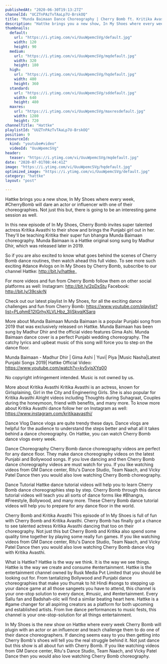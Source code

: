 ```yaml
---
publishedAt: "2020-06-30T19:13:27Z"
channelId: "UCZTnPAzTvTAaLp7U-BrskOQ"
title: "Munda Baimaan Dance Choreography | Cherry Bomb ft. Kritika Avasthi | In My Shoes Ep#02 | Hattke​"
description: "Hattke brings you a new show, In My Shoes where every week, #CherryBomb will dare an actor or influencer with one of their choreographies. Not just this but, there is going to be an interesting game session as well.\n\nIn this new episode of In My Shoes, Cherry Bomb invites super talented actress Kritika Avasthi to their show and brings the Punjabi girl out in her. They'll be teaching Kritika their super fun bhangra Munda Baimaan choreography. Munda Baimaan is a Hattke original song sung by Madhur Dhir, which was released later in 2019. \n\nSo if you are also excited to know what goes behind the scenes of Cherry Bomb dance routines, then watch ahead this full video. To see more such exciting #dance #vlogs on In My Shoes by Cherry Bomb, subscribe to our channel Hattke: http://bit.ly/hattke_\n\nFor more videos and fun from Cherry Bomb follow them on other social platforms as well:\nInstagram: http://bit.ly/2pDxStu\nFacebook: http://bit.ly/39cskrN\n\nCheck out our latest playlist In My Shoes, for all the exciting dance challenges and fun from Cherry Bomb: https://www.youtube.com/playlist?list=PLqhmE12IGrhyXLVLHbz_3IiSkvqjKSarq\n\nMore about Munda Baimaan\nMunda Baimaan is a popular Punjabi song from 2019 that was exclusively released on Hattke. Munda Baimaan has been sung by Madhur Dhir and the official video features Gima Ashi. Munda Baimaan dance cover is a perfect Punjabi wedding choreography. The catchy lyrics and upbeat music of this song will force you to step on the dance floor.\n\nMunda Baimaan - Madhur Dhir | Gima Ashi | Yuvi| Piya |Music Nasha|Latest Punjabi Songs 2019| Hattke\nOfficial Video: https://www.youtube.com/watch?v=ky5vjsXYq00\n\nNo copyright infringement intended. Music is not owned by us. \n\nMore about Kritika Avasthi\nKritika Avasthi is an actress, known for Girlsplaining, Girl in the City and Engineering Girls. She is also popular for Kritika Avasthi Alright videos including Thoughts during Suhagraat, Couples during the honeymoon, friend with benefits, and many more. To know more about Kritika Avasthi dance follow her on Instagram as well: https://www.instagram.com/kritikaavasthi/\n\nDance Vlog\nDance vlogs are quite trendy these days. Dance vlogs are helpful for the audience to understand the steps better and what all it takes behind a dance choreography. On Hattke, you can watch Cherry Bomb dance vlogs every week. \n\nDance Choreography\nCherry Bomb dance choreography videos are perfect for any dance floor. They make dance choreography videos on the latest Punjabi and Bollywood songs. If you love dancing and then Cherry Bomb dance choreography videos are must watch for you.  If you like watching videos from GM Dance center, Ritu's Dance Studio, Team Naach, and Vicky Patel Dance then you would also love watching Cherry Bomb choreography.\n\nDance Tutorial \nHattke dance tutorial videos will help you to learn Cherry Bomb dance choreographies step by step. Cherry Bomb through this dance tutorial videos will teach you all sorts of dance forms like #Bhangra, #Freestyle, Bollywood, and many more. These Cherry Bomb dance tutorial videos will help you to prepare for any dance floor in the world. \n\nCherry Bomb and Kritika Avasthi\nThis episode of In My Shoes is full of fun with Cherry Bomb and Kritika Avasthi. Cherry Bomb has finally got a chance to see talented actress Kritika Avasthi dancing that too on their choreography. Not just this but Cherry Bomb and Kritika also spend some quality time together by playing some really fun games. If you like watching videos from GM Dance center, Ritu's Dance Studio, Team Naach, and Vicky Patel Dance then you would also love watching Cherry Bomb dance vlog with Kritika Avasthi.\n\nWhat is Hattke? Hattke is the way we think. It is the way we see things. Hattke is the way we create and consume #entertainment. Hattke is the entertainment channel owned by Rusk Media Pvt Limited that you should be looking out for. From tantalizing Bollywood and Punjabi dance choreographies that make you thumak to hit Hindi #songs to stepping up your dance game at all those sangeets you have to attend, this channel is your one-stop solution to every dance, #music, and #entertainment. Every Sallu fan and Badshah-olic will find a similar beating heart here. Hattke is a #game changer for all aspiring creators as a platform for both upcoming and established artists. From live dance performances to music fests, this channel is your one-stop-solution for all things entertainment.\n\nIn My Shoes is the new show on Hattke where every week Cherry Bomb will plugin with an actor or an influencer and teach challenge them to do one of their dance choreographers. If dancing seems easy to you then getting into Cherry Bomb's shoes will tell you the real struggle behind it. Not just dance but this show is all about fun with Cherry Bomb. If you like watching videos from GM Dance center, Ritu's Dance Studio, Team Naach, and Vicky Patel Dance then you would also love watching Cherry Bomb choreography."
thumbnails:
  default:
    url: "https://i.ytimg.com/vi/UuuWpemcSVg/default.jpg"
    width: 120
    height: 90
  medium:
    url: "https://i.ytimg.com/vi/UuuWpemcSVg/mqdefault.jpg"
    width: 320
    height: 180
  high:
    url: "https://i.ytimg.com/vi/UuuWpemcSVg/hqdefault.jpg"
    width: 480
    height: 360
  standard:
    url: "https://i.ytimg.com/vi/UuuWpemcSVg/sddefault.jpg"
    width: 640
    height: 480
  maxres:
    url: "https://i.ytimg.com/vi/UuuWpemcSVg/maxresdefault.jpg"
    width: 1280
    height: 720
channelTitle: "Hattke"
playlistId: "UUZTnPAzTvTAaLp7U-BrskOQ"
position: 9
resourceId:
  kind: "youtube#video"
  videoId: "UuuWpemcSVg"
header:
  teaser: "https://i.ytimg.com/vi/UuuWpemcSVg/mqdefault.jpg"
date: "2020-07-01T08:44:41Z"
image: "https://i.ytimg.com/vi/UuuWpemcSVg/hqdefault.jpg"
optimized_image: "https://i.ytimg.com/vi/UuuWpemcSVg/default.jpg"
category: "hattke"
layout: "post"

---
```

Hattke brings you a new show, In My Shoes where every week, #CherryBomb will dare an actor or influencer with one of their choreographies. Not just this but, there is going to be an interesting game session as well.

In this new episode of In My Shoes, Cherry Bomb invites super talented actress Kritika Avasthi to their show and brings the Punjabi girl out in her. They'll be teaching Kritika their super fun bhangra Munda Baimaan choreography. Munda Baimaan is a Hattke original song sung by Madhur Dhir, which was released later in 2019. 

So if you are also excited to know what goes behind the scenes of Cherry Bomb dance routines, then watch ahead this full video. To see more such exciting #dance #vlogs on In My Shoes by Cherry Bomb, subscribe to our channel Hattke: http://bit.ly/hattke_

For more videos and fun from Cherry Bomb follow them on other social platforms as well:
Instagram: http://bit.ly/2pDxStu
Facebook: http://bit.ly/39cskrN

Check out our latest playlist In My Shoes, for all the exciting dance challenges and fun from Cherry Bomb: https://www.youtube.com/playlist?list=PLqhmE12IGrhyXLVLHbz_3IiSkvqjKSarq

More about Munda Baimaan
Munda Baimaan is a popular Punjabi song from 2019 that was exclusively released on Hattke. Munda Baimaan has been sung by Madhur Dhir and the official video features Gima Ashi. Munda Baimaan dance cover is a perfect Punjabi wedding choreography. The catchy lyrics and upbeat music of this song will force you to step on the dance floor.

Munda Baimaan - Madhur Dhir | Gima Ashi | Yuvi| Piya |Music Nasha|Latest Punjabi Songs 2019| Hattke
Official Video: https://www.youtube.com/watch?v=ky5vjsXYq00

No copyright infringement intended. Music is not owned by us. 

More about Kritika Avasthi
Kritika Avasthi is an actress, known for Girlsplaining, Girl in the City and Engineering Girls. She is also popular for Kritika Avasthi Alright videos including Thoughts during Suhagraat, Couples during the honeymoon, friend with benefits, and many more. To know more about Kritika Avasthi dance follow her on Instagram as well: https://www.instagram.com/kritikaavasthi/

Dance Vlog
Dance vlogs are quite trendy these days. Dance vlogs are helpful for the audience to understand the steps better and what all it takes behind a dance choreography. On Hattke, you can watch Cherry Bomb dance vlogs every week. 

Dance Choreography
Cherry Bomb dance choreography videos are perfect for any dance floor. They make dance choreography videos on the latest Punjabi and Bollywood songs. If you love dancing and then Cherry Bomb dance choreography videos are must watch for you.  If you like watching videos from GM Dance center, Ritu's Dance Studio, Team Naach, and Vicky Patel Dance then you would also love watching Cherry Bomb choreography.

Dance Tutorial 
Hattke dance tutorial videos will help you to learn Cherry Bomb dance choreographies step by step. Cherry Bomb through this dance tutorial videos will teach you all sorts of dance forms like #Bhangra, #Freestyle, Bollywood, and many more. These Cherry Bomb dance tutorial videos will help you to prepare for any dance floor in the world. 

Cherry Bomb and Kritika Avasthi
This episode of In My Shoes is full of fun with Cherry Bomb and Kritika Avasthi. Cherry Bomb has finally got a chance to see talented actress Kritika Avasthi dancing that too on their choreography. Not just this but Cherry Bomb and Kritika also spend some quality time together by playing some really fun games. If you like watching videos from GM Dance center, Ritu's Dance Studio, Team Naach, and Vicky Patel Dance then you would also love watching Cherry Bomb dance vlog with Kritika Avasthi.

What is Hattke? Hattke is the way we think. It is the way we see things. Hattke is the way we create and consume #entertainment. Hattke is the entertainment channel owned by Rusk Media Pvt Limited that you should be looking out for. From tantalizing Bollywood and Punjabi dance choreographies that make you thumak to hit Hindi #songs to stepping up your dance game at all those sangeets you have to attend, this channel is your one-stop solution to every dance, #music, and #entertainment. Every Sallu fan and Badshah-olic will find a similar beating heart here. Hattke is a #game changer for all aspiring creators as a platform for both upcoming and established artists. From live dance performances to music fests, this channel is your one-stop-solution for all things entertainment.

In My Shoes is the new show on Hattke where every week Cherry Bomb will plugin with an actor or an influencer and teach challenge them to do one of their dance choreographers. If dancing seems easy to you then getting into Cherry Bomb's shoes will tell you the real struggle behind it. Not just dance but this show is all about fun with Cherry Bomb. If you like watching videos from GM Dance center, Ritu's Dance Studio, Team Naach, and Vicky Patel Dance then you would also love watching Cherry Bomb choreography.
